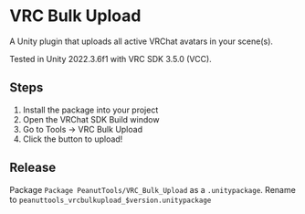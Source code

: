 # VRC Bulk Upload

A Unity plugin that uploads all active VRChat avatars in your scene(s).

Tested in Unity 2022.3.6f1 with VRC SDK 3.5.0 (VCC).

## Steps

1. Install the package into your project
2. Open the VRChat SDK Build window
3. Go to Tools -> VRC Bulk Upload
4. Click the button to upload!

## Release

Package `Package PeanutTools/VRC_Bulk_Upload` as a `.unitypackage`. Rename to `peanuttools_vrcbulkupload_$version.unitypackage`
